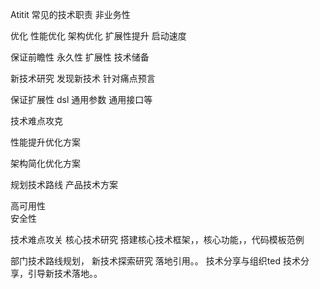 Atitit 常见的技术职责 非业务性

优化  性能优化  架构优化  扩展性提升 启动速度

保证前瞻性 永久性 扩展性
技术储备

新技术研究 发现新技术  针对痛点预言

保证扩展性 dsl 通用参数 通用接口等

技术难点攻克

性能提升优化方案

架构简化优化方案

规划技术路线 产品技术方案

高可用性  
安全性

技术难点攻关
核心技术研究
搭建核心技术框架，，核心功能，，代码模板范例

部门技术路线规划，
新技术探索研究  落地引用。。
技术分享与组织ted
技术分享，引导新技术落地。。

